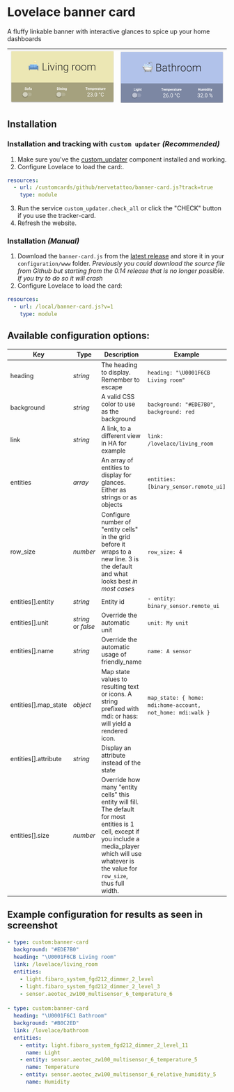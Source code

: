 # Lovelace banner card

A fluffy linkable banner with interactive glances to spice up your home dashboards

| ![Example 1](/banner-card-living-room.png) | ![Example 2](/banner-card-bathroom.png) |
| ------------------------------------------ | --------------------------------------- |


## Installation

### Installation and tracking with `custom updater` _(Recommended)_

1. Make sure you've the [custom_updater](https://github.com/custom-components/custom_updater) component installed and working.
2. Configure Lovelace to load the card:.

```yaml
resources:
  - url: /customcards/github/nervetattoo/banner-card.js?track=true
    type: module
```

3. Run the service `custom_updater.check_all` or click the "CHECK" button if you use the tracker-card.
4. Refresh the website.

### Installation _(Manual)_

1. Download the `banner-card.js` from the [latest release](https://github.com/nervetattoo/banner-card/releases/latest) and store it in your `configuration/www` folder.
   _Previously you could download the source file from Github but starting from the 0.14 release that is no longer possible. If you try to do so it will crash_
2. Configure Lovelace to load the card:

```yaml
resources:
  - url: /local/banner-card.js?v=1
    type: module
```

## Available configuration options:

| Key                  | Type                | Description                                                                                                                                                                                                 | Example                                                     |
| -------------------- | ------------------- | ----------------------------------------------------------------------------------------------------------------------------------------------------------------------------------------------------------- | ----------------------------------------------------------- |
| heading              | _string_            | The heading to display. Remember to escape                                                                                                                                                                  | `heading: "\U0001F6CB Living room"`                         |
| background           | _string_            | A valid CSS color to use as the background                                                                                                                                                                  | `background: "#EDE7B0"`, `background: red`                  |
| link                 | _string_            | A link, to a different view in HA for example                                                                                                                                                               | `link: /lovelace/living_room`                               |
| entities             | _array_             | An array of entities to display for glances. Either as strings or as objects                                                                                                                                | `entities: [binary_sensor.remote_ui]`                       |
| row_size             | _number_            | Configure number of "entity cells" in the grid before it wraps to a new line. 3 is the default and what looks best _in most cases_                                                                          | `row_size: 4`                                               |
| entities[].entity    | _string_            | Entity id                                                                                                                                                                                                   | `- entity: binary_sensor.remote_ui`                         |
| entities[].unit      | _string_ or _false_ | Override the automatic unit                                                                                                                                                                                 | `unit: My unit`                                             |
| entities[].name      | _string_            | Override the automatic usage of friendly_name                                                                                                                                                               | `name: A sensor`                                            |
| entities[].map_state | _object_            | Map state values to resulting text or icons. A string prefixed with mdi: or hass: will yield a rendered icon.                                                                                               | `map_state: { home: mdi:home-account, not_home: mdi:walk }` |
| entities[].attribute | _string_            | Display an attribute instead of the state                                                                                                                                                                   |                                                             |
| entities[].size      | _number_            | Override how many "entity cells" this entity will fill. The default for most entities is 1 cell, except if you include a media_player which will use whatever is the value for `row_size`, thus full width. |                                                             |

## Example configuration for results as seen in screenshot

```yaml
- type: custom:banner-card
  background: "#EDE7B0"
  heading: "\U0001F6CB Living room"
  link: /lovelace/living_room
  entities:
    - light.fibaro_system_fgd212_dimmer_2_level
    - light.fibaro_system_fgd212_dimmer_2_level_3
    - sensor.aeotec_zw100_multisensor_6_temperature_6

- type: custom:banner-card
  heading: "\U0001F6C1 Bathroom"
  background: "#B0C2ED"
  link: /lovelace/bathroom
  entities:
    - entity: light.fibaro_system_fgd212_dimmer_2_level_11
      name: Light
    - entity: sensor.aeotec_zw100_multisensor_6_temperature_5
      name: Temperature
    - entity: sensor.aeotec_zw100_multisensor_6_relative_humidity_5
      name: Humidity
```
